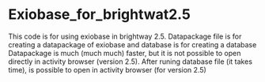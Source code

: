 # Exiobase_for_brightwat2.5
This code is for using exiobase in brightway 2.5. Datapackage file is for creating a datapackage of exiobase and database is for creating a database
Datapackage is much (much much) faster, but it is not possible to open directly in activity browser (version 2.5). After runing database file (it takes time), is possible to open in activity browser (for version 2.5)
